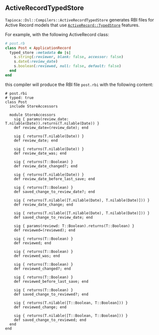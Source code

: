 ## ActiveRecordTypedStore

`Tapioca::Dsl::Compilers::ActiveRecordTypedStore` generates RBI files for Active Record models that use
[`ActiveRecord::TypedStore`](https://github.com/byroot/activerecord-typedstore) features.

For example, with the following ActiveRecord class:

~~~rb
# post.rb
class Post < ApplicationRecord
  typed_store :metadata do |s|
    s.string(:reviewer, blank: false, accessor: false)
    s.date(:review_date)
    s.boolean(:reviewed, null: false, default: false)
  end
end
~~~

this compiler will produce the RBI file `post.rbi` with the following content:

~~~rbi
# post.rbi
# typed: true
class Post
  include StoreAccessors

  module StoreAccessors
    sig { params(review_date: T.nilable(Date)).returns(T.nilable(Date)) }
    def review_date=(review_date); end

    sig { returns(T.nilable(Date)) }
    def review_date; end

    sig { returns(T.nilable(Date)) }
    def review_date_was; end

    sig { returns(T::Boolean) }
    def review_date_changed?; end

    sig { returns(T.nilable(Date)) }
    def review_date_before_last_save; end

    sig { returns(T::Boolean) }
    def saved_change_to_review_date?; end

    sig { returns(T.nilable([T.nilable(Date), T.nilable(Date)])) }
    def review_date_change; end

    sig { returns(T.nilable([T.nilable(Date), T.nilable(Date)])) }
    def saved_change_to_review_date; end

    sig { params(reviewd: T::Boolean).returns(T::Boolean) }
    def reviewed=(reviewed); end

    sig { returns(T::Boolean) }
    def reviewed; end

    sig { returns(T::Boolean) }
    def reviewed_was; end

    sig { returns(T::Boolean) }
    def reviewed_changed?; end

    sig { returns(T::Boolean) }
    def reviewed_before_last_save; end

    sig { returns(T::Boolean) }
    def saved_change_to_reviewed?; end

    sig { returns(T.nilable([T::Boolean, T::Boolean])) }
    def reviewed_change; end

    sig { returns(T.nilable([T::Boolean, T::Boolean])) }
    def saved_change_to_reviewed; end
  end
end
~~~
